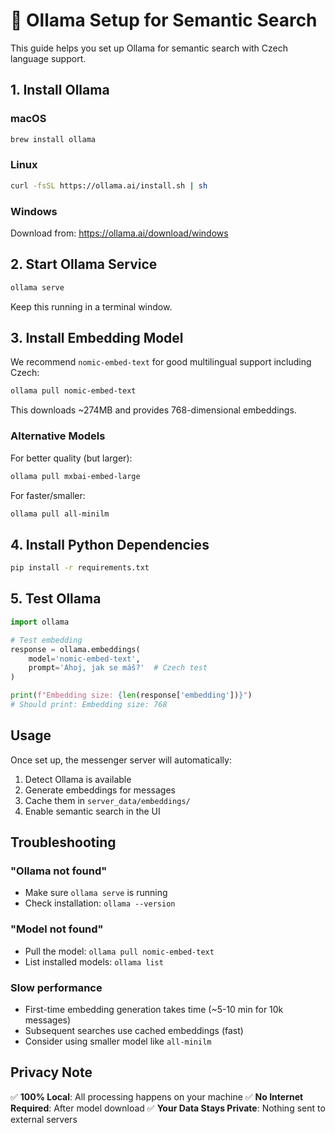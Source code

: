# 🤖 Ollama Setup for Semantic Search

This guide helps you set up Ollama for semantic search with Czech language support.

## 1. Install Ollama

### macOS
```bash
brew install ollama
```

### Linux
```bash
curl -fsSL https://ollama.ai/install.sh | sh
```

### Windows
Download from: https://ollama.ai/download/windows

## 2. Start Ollama Service

```bash
ollama serve
```
Keep this running in a terminal window.

## 3. Install Embedding Model

We recommend `nomic-embed-text` for good multilingual support including Czech:

```bash
ollama pull nomic-embed-text
```

This downloads ~274MB and provides 768-dimensional embeddings.

### Alternative Models

For better quality (but larger):
```bash
ollama pull mxbai-embed-large
```

For faster/smaller:
```bash
ollama pull all-minilm
```

## 4. Install Python Dependencies

```bash
pip install -r requirements.txt
```

## 5. Test Ollama

```python
import ollama

# Test embedding
response = ollama.embeddings(
    model='nomic-embed-text',
    prompt='Ahoj, jak se máš?'  # Czech test
)

print(f"Embedding size: {len(response['embedding'])}")
# Should print: Embedding size: 768
```

## Usage

Once set up, the messenger server will automatically:
1. Detect Ollama is available
2. Generate embeddings for messages
3. Cache them in `server_data/embeddings/`
4. Enable semantic search in the UI

## Troubleshooting

### "Ollama not found"
- Make sure `ollama serve` is running
- Check installation: `ollama --version`

### "Model not found"
- Pull the model: `ollama pull nomic-embed-text`
- List installed models: `ollama list`

### Slow performance
- First-time embedding generation takes time (~5-10 min for 10k messages)
- Subsequent searches use cached embeddings (fast)
- Consider using smaller model like `all-minilm`

## Privacy Note

✅ **100% Local**: All processing happens on your machine
✅ **No Internet Required**: After model download
✅ **Your Data Stays Private**: Nothing sent to external servers